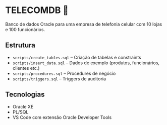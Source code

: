 # TELECOMDB 📡

Banco de dados Oracle para uma empresa de telefonia celular com 10 lojas e 100 funcionários.

## Estrutura
- `scripts/create_tables.sql` – Criação de tabelas e constraints
- `scripts/insert_data.sql` – Dados de exemplo (produtos, funcionários, clientes etc.)
- `scripts/procedures.sql` – Procedures de negócio
- `scripts/triggers.sql` – Triggers de auditoria

## Tecnologias
- Oracle XE
- PL/SQL
- VS Code com extensão Oracle Developer Tools
